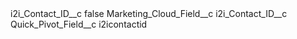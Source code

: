 <?xml version="1.0" encoding="UTF-8"?>
<CustomMetadata xmlns="http://soap.sforce.com/2006/04/metadata" xmlns:xsi="http://www.w3.org/2001/XMLSchema-instance" xmlns:xsd="http://www.w3.org/2001/XMLSchema">
    <label>i2i_Contact_ID__c</label>
    <protected>false</protected>
    <values>
        <field>Marketing_Cloud_Field__c</field>
        <value xsi:type="xsd:string">i2i_Contact_ID__c</value>
    </values>
    <values>
        <field>Quick_Pivot_Field__c</field>
        <value xsi:type="xsd:string">i2icontactid</value>
    </values>
</CustomMetadata>
